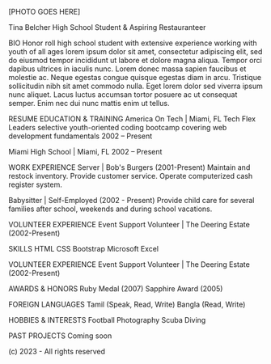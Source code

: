 [PHOTO GOES HERE]

Tina Belcher
High School Student & Aspiring Restauranteer

BIO
Honor roll high school student with extensive experience working with youth of all ages lorem ipsum dolor sit amet, consectetur adipiscing elit, sed do eiusmod tempor incididunt ut labore et dolore magna aliqua. Tempor orci dapibus ultrices in iaculis nunc. Lorem donec massa sapien faucibus et molestie ac. Neque egestas congue quisque egestas diam in arcu. Tristique sollicitudin nibh sit amet commodo nulla. Eget lorem dolor sed viverra ipsum nunc aliquet. Lacus luctus accumsan tortor posuere ac ut consequat semper. Enim nec dui nunc mattis enim ut tellus.

RESUME 
EDUCATION & TRAINING
America On Tech | Miami, FL
Tech Flex Leaders
selective youth-oriented coding bootcamp covering web development fundamentals
2002 – Present

Miami High School | Miami, FL
2002 – Present

WORK EXPERIENCE
Server | Bob's Burgers (2001-Present)
Maintain and restock inventory.
Provide customer service.
Operate computerized cash register system.

Babysitter | Self-Employed (2002 - Present)
Provide child care for several families after school, weekends and during school vacations.

VOLUNTEER EXPERIENCE
Event Support Volunteer | The Deering Estate (2002-Present)

SKILLS
HTML
CSS
Bootstrap
Microsoft Excel

VOLUNTEER EXPERIENCE
Event Support Volunteer | The Deering Estate (2002-Present)

AWARDS & HONORS
Ruby Medal (2007)
Sapphire Award (2005)

FOREIGN LANGUAGES
Tamil (Speak, Read, Write)
Bangla (Read, Write)

HOBBIES & INTERESTS
Football
Photography
Scuba Diving

PAST PROJECTS
Coming soon

(c) 2023 - All rights reserved